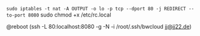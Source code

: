 

`sudo iptables -t nat -A OUTPUT -o lo -p tcp --dport 80 -j REDIRECT --to-port 8080`
sudo chmod +x /etc/rc.local

@reboot (ssh -L 80:localhost:8080 -g -N -i /root/.ssh/bwcloud jj@jj22.de)
